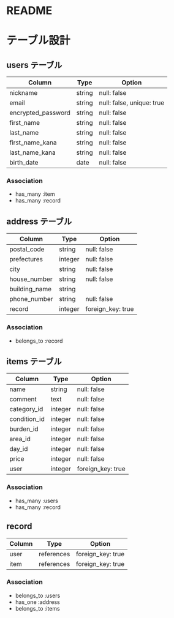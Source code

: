 # README
# テーブル設計

## users テーブル
| Column                | Type    | Option                    |
| --------------------- | ------- | ------------------------- |
| nickname              | string  | null: false               |
| email                 | string  | null: false, unique: true |
| encrypted_password    | string  | null: false               |
| first_name            | string  | null: false               |
| last_name             | string  | null: false               |
| first_name_kana       | string  | null: false               |
| last_name_kana        | string  | null: false               |
| birth_date            | date    | null: false               |

### Association
- has_many :item
- has_many :record

## address テーブル
| Column        | Type    | Option            |
| ------------- | ------- | ----------------- |
| postal_code   | string  | null: false       |
| prefectures   | integer | null: false       |
| city          | string  | null: false       |
| house_number  | string  | null: false       |
| building_name | string  |                   |
| phone_number  | string  | null: false       |
| record        | integer | foreign_key: true |

### Association
- belongs_to :record

## items テーブル
| Column       | Type     | Option            |
| ------------ | -------- | ----------------- |
| name         | string   | null: false       |
| comment      | text     | null: false       |
| category_id  | integer  | null: false       |
| condition_id | integer  | null: false       |
| burden_id    | integer  | null: false       |
| area_id      | integer  | null: false       |
| day_id       | integer  | null: false       |
| price        | integer  | null: false       |
| user         | integer  | foreign_key: true |

### Association
- has_many :users
- has_many :record

## record
| Column  | Type       | Option            |
| ------- | ---------- | ----------------- |
| user    | references | foreign_key: true |
| item    | references | foreign_key: true |

### Association
- belongs_to :users
- has_one :address
- belongs_to :items